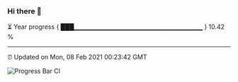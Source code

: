 ### Hi there 👋

⏳ Year progress { ███▁▁▁▁▁▁▁▁▁▁▁▁▁▁▁▁▁▁▁▁▁▁▁▁▁▁▁ } 10.42 %

---

⏰ Updated on Mon, 08 Feb 2021 00:23:42 GMT

![Progress Bar CI](https://github.com/liununu/liununu/workflows/Progress%20Bar%20CI/badge.svg)
